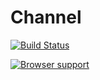 # Channel

[![Build Status](https://secure.travis-ci.org/Gozala/channel.svg)](http://travis-ci.org/Gozala/channel)


[![Browser support](https://ci.testling.com/Gozala/channel.png)](http://ci.testling.com/Gozala/channel)
